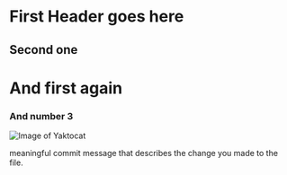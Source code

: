 #  First Header goes here

## Second one

# And first again
### And number 3



![Image of Yaktocat](https://octodex.github.com/images/yaktocat.png)

meaningful commit message that describes the change you made to the file.

